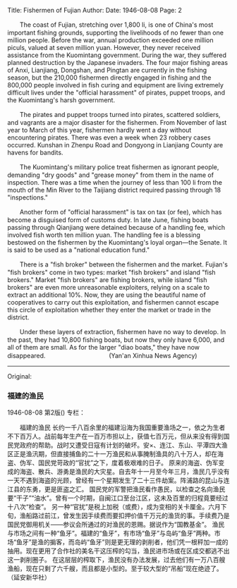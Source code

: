 Title: Fishermen of Fujian
Author:
Date: 1946-08-08
Page: 2

　　The coast of Fujian, stretching over 1,800 li, is one of China's most important fishing grounds, supporting the livelihoods of no fewer than one million people. Before the war, annual production exceeded one million piculs, valued at seven million yuan. However, they never received assistance from the Kuomintang government. During the war, they suffered planned destruction by the Japanese invaders. The four major fishing areas of Anxi, Lianjiang, Dongshan, and Pingtan are currently in the fishing season, but the 210,000 fishermen directly engaged in fishing and the 800,000 people involved in fish curing and equipment are living extremely difficult lives under the "official harassment" of pirates, puppet troops, and the Kuomintang's harsh government.

　　The pirates and puppet troops turned into pirates, scattered soldiers, and vagrants are a major disaster for the fishermen. From November of last year to March of this year, fishermen hardly went a day without encountering pirates. There was even a week when 23 robbery cases occurred. Kunshan in Zhenpu Road and Dongyong in Lianjiang County are havens for bandits.

　　The Kuomintang's military police treat fishermen as ignorant people, demanding "dry goods" and "grease money" from them in the name of inspection. There was a time when the journey of less than 100 li from the mouth of the Min River to the Taijiang district required passing through 18 "inspections."

　　Another form of "official harassment" is tax on tax (or fee), which has become a disguised form of customs duty. In late June, fishing boats passing through Qianjiang were detained because of a handling fee, which involved fish worth ten million yuan. The handling fee is a blessing bestowed on the fishermen by the Kuomintang's loyal organ—the Senate. It is said to be used as a "national education fund."

　　There is a "fish broker" between the fishermen and the market. Fujian's "fish brokers" come in two types: market "fish brokers" and island "fish brokers." Market "fish brokers" are fishing brokers, while island "fish brokers" are even more unreasonable exploiters, relying on a scale to extract an additional 10%. Now, they are using the beautiful name of cooperatives to carry out this exploitation, and fishermen cannot escape this circle of exploitation whether they enter the market or trade in the district.

　　Under these layers of extraction, fishermen have no way to develop. In the past, they had 10,800 fishing boats, but now they only have 6,000, and all of them are small. As for the larger "diao boats," they have now disappeared.
　　　　　　　　　　(Yan'an Xinhua News Agency)



<hr /> 

Original: 


### 福建的渔民

1946-08-08
第2版()
专栏：

　　福建的渔民
    长约一千八百余里的福建沿海为我国重要渔场之一，依之为生者不下百万人。战前每年生产在一百万市担以上，获值七百万元，但从来没有得到国民党政府的帮助。战时又遭受日寇有计划的破坏。安×、连江、东山、平潭四大渔区正是渔汛期，但直接捕鱼的二十一万渔民和从事腌制渔具的八十万人，却在海盗、伪军、国民党苛政的“官扰”之下，度着极艰难的日子。
    原来的海盗、伪军变成的海盗、散兵、游勇是渔民的大灾星。自去年十一月至今年三月，渔民几乎没有一天不遇到海盗的光顾，曾经有一个星期发生了二十三件劫案。阵浦路的昆山与连江县的东勇，更是匪盗之汇。
    国民党的军警把渔民看作愚民，以检查之名向渔民要“干子”“油水”。曾有一个时期，自闽江口至台江区，这未及百里的归程竟要经过十八次“检查”。
    另一种“官扰”是税上加税（或费），成为变相的关卡厘金。六月下旬，渔船路过前江，曾发生因手续费而要扣押价值千万元的渔货的事。手续费乃是国民党御用机关——参议会所通过的对渔民的恩赐。据说作为“国教基金”。
    渔民与市场之间有一种“鱼牙”。福建的“鱼牙”，有市场“鱼牙”与岛屿“鱼牙”两种。市场“鱼牙”是渔的掮客，而岛屿“鱼牙”则是更无理的剥削者，他们凭一根秤加一成的抽用。现在更用了合作社的美名干这压榨的勾当，渔民进市场或在区成交都逃不出这一剥削圈子。
    在这层层的榨取下，渔民没有办法发展，过去他们有一万八百艘渔船，现在只剩了六千艘，而且都是小型的。至于较大型的“吊船”现在绝迹了。
                          （延安新华社）
